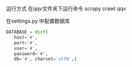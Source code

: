 运行方式 在qqv文件夹下运行命令 scrapy crawl qqv

在settings.py 中配置数据库
```python
DATABASE = dict(
   host='#',
   port='#',
   user='#',
   password='#',
   db='#', charset='utf8',)

```


